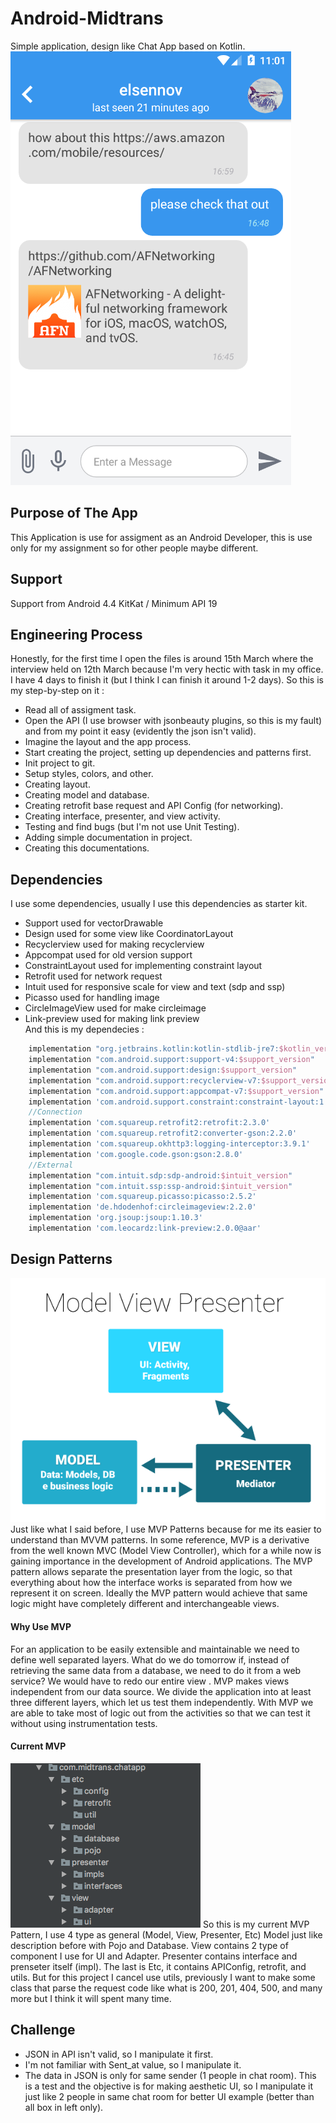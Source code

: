 # Android-Midtrans
Simple application, design like Chat App based on Kotlin.
<br>![Main Screen Preview](https://raw.githubusercontent.com/pahlevikun/Android-Midtrans/master/MainScreen.png)
## Purpose of The App
This Application is use for assigment as an Android Developer, this is use only for my assignment so for other people maybe different.
<br>
## Support 
Support from Android 4.4 KitKat / Minimum API 19
## Engineering Process
Honestly, for the first time I open the files is around 15th March where the interview held on 12th March because I'm very hectic with task in my office. I have 4 days to finish it (but I think I can finish it around 1-2 days). So this is my step-by-step on it :
* Read all of assigment task.
* Open the API (I use browser with jsonbeauty plugins, so this is my fault) and from my point it easy (evidently the json isn't valid).
* Imagine the layout and the app process.
* Start creating the project, setting up dependencies and patterns first.
* Init project to git.
* Setup styles, colors, and other.
* Creating layout.
* Creating model and database.
* Creating retrofit base request and API Config (for networking).
* Creating interface, presenter, and view activity.
* Testing and find bugs (but I'm not use Unit Testing).
* Adding simple documentation in project.
* Creating this documentations.
## Dependencies
I use some dependencies, usually I use this dependencies as starter kit.
* Support used for vectorDrawable
* Design used for some view like CoordinatorLayout
* Recyclerview used for making recyclerview
* Appcompat used for old version support
* ConstraintLayout used for implementing constraint layout
* Retrofit used for network request
* Intuit used for responsive scale for view and text (sdp and ssp)
* Picasso used for handling image
* CircleImageView used for make circleimage
* Link-preview used for making link preview
<br>And this is my dependecies :
```gradle
    implementation "org.jetbrains.kotlin:kotlin-stdlib-jre7:$kotlin_version"
    implementation "com.android.support:support-v4:$support_version"
    implementation "com.android.support:design:$support_version"
    implementation "com.android.support:recyclerview-v7:$support_version"
    implementation "com.android.support:appcompat-v7:$support_version"
    implementation 'com.android.support.constraint:constraint-layout:1.0.2'
    //Connection
    implementation 'com.squareup.retrofit2:retrofit:2.3.0'
    implementation 'com.squareup.retrofit2:converter-gson:2.2.0'
    implementation 'com.squareup.okhttp3:logging-interceptor:3.9.1'
    implementation 'com.google.code.gson:gson:2.8.0'
    //External
    implementation "com.intuit.sdp:sdp-android:$intuit_version"
    implementation "com.intuit.ssp:ssp-android:$intuit_version"
    implementation 'com.squareup.picasso:picasso:2.5.2'
    implementation 'de.hdodenhof:circleimageview:2.2.0'
    implementation 'org.jsoup:jsoup:1.10.3'
    implementation 'com.leocardz:link-preview:2.0.0@aar'
```
## Design Patterns
![MVP Patterns](https://raw.githubusercontent.com/pahlevikun/Android-Midtrans/master/MVP.png)
<br>Just like what I said before, I use MVP Patterns because for me its easier to understand than MVVM patterns. In some reference, MVP is a derivative from the well known MVC (Model View Controller), which for a while now is gaining importance in the development of Android applications. 
The MVP pattern allows separate the presentation layer from the logic, so that everything about how the interface works is separated from how we represent it on screen. Ideally the MVP pattern would achieve that same logic might have completely different and interchangeable views.
#### Why Use MVP
For an application to be easily extensible and maintainable we need to define well separated layers. What do we do tomorrow if, instead of retrieving the same data from a database, we need to do it from a web service? We would have to redo our entire view .
MVP makes views independent from our data source. We divide the application into at least three different layers, which let us test them independently. With MVP we are able to take most of logic out from the activities so that we can test it without using instrumentation tests.
#### Current MVP
![Current MVP](https://raw.githubusercontent.com/pahlevikun/Android-Midtrans/master/MVP2.png)
So this is my current MVP Pattern, I use 4 type as general (Model, View, Presenter, Etc) Model just like description before with Pojo and Database. View contains 2 type of component I use for UI and Adapter. Presenter contains interface and prenseter itself (impl). The last is Etc, it contains APIConfig, retrofit, and utils. But for this project I cancel use utils, previously I want to make some class that parse the request code like what is 200, 201, 404, 500, and many more but I think it will spent many time.
## Challenge
* JSON in API isn't valid, so I manipulate it first.
* I'm not familiar with Sent_at value, so I manipulate it.
* The data in JSON is only for same sender (1 people in chat room). This is a test and the objective is for making aesthetic UI, so I manipulate it just like 2 people in same chat room for better UI example (better than all box in left only).

